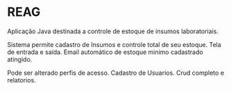 # REAG
Aplicação Java destinada a controle de estoque de insumos laboratoriais.

Sistema permite cadastro de Insumos e controle total de seu estoque.
Tela de entrada e saída.
Email automático de estoque minimo cadastrado atingido.

Pode ser alterado perfis de acesso.
Cadastro de Usuarios.
Crud completo e relatorios.
